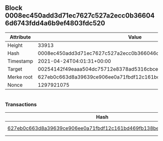 ## Block 0008ec450add3d71ec7627c527a2ecc0b366046d6743fdd4a6b9ef4803fdc520

Attribute | Value
--- | ---
Height | 33913
Hash | 0008ec450add3d71ec7627c527a2ecc0b366046d6743fdd4a6b9ef4803fdc520
Timestamp | 2021-04-24T04:01:31+00:00
Target | 00254142f49eaaa504dc75712e8378ad5316cbcead634704b3734b6271167cc4
Merke root | 627eb0c663d8a39639ce906ee0a71fbdf12c161bd469fb138beca9b7f89e1c23
Nonce | 1297921075

```

```

### Transactions

Hash | Amount
--- | ---
[627eb0c663d8a39639ce906ee0a71fbdf12c161bd469fb138beca9b7f89e1c23](627eb0c663d8a39639ce906ee0a71fbdf12c161bd469fb138beca9b7f89e1c23.md) | 10.00000000 SKEPTI 
